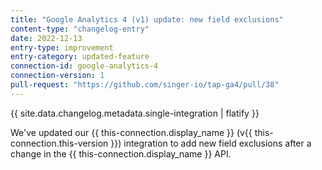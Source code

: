 ```yaml
---
title: "Google Analytics 4 (v1) update: new field exclusions"
content-type: "changelog-entry"
date: 2022-12-13
entry-type: improvement
entry-category: updated-feature
connection-id: google-analytics-4
connection-version: 1
pull-request: "https://github.com/singer-io/tap-ga4/pull/38"
---
```

{{ site.data.changelog.metadata.single-integration | flatify }}

We've updated our {{ this-connection.display_name }} (v{{ this-connection.this-version }}) integration to add new field exclusions after a change in the {{ this-connection.display_name }} API.
